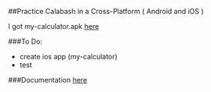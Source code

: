 ##Practice Calabash in a Cross-Platform ( Android and iOS )

I got my-calculator.apk
[here](https://www.youtube.com/watch?v=qqW94bvcuns)

###To Do:
- create ios app (my-calculator)
- test

###Documentation [here](https://docs.google.com/document/d/1zvimfHh68jrUjHjxiEnj8Di2rdjQIW8JXzP-qCH-Ef8/edit?usp=sharing)
